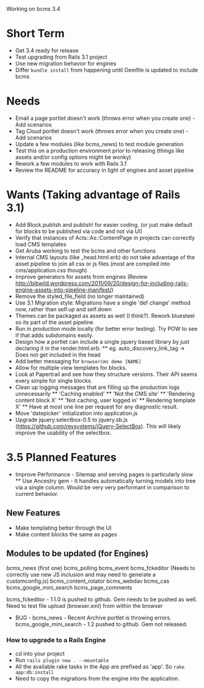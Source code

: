 Working on bcms 3.4

# Short Term

* Get 3.4 ready for release
* Test upgrading from Rails 3.1 project
* Use new migration behavior for engines
* Differ `bundle install` from happening until Gemfile is updated to include bcms

# Needs

* Email a page portlet doesn't work (throws error when you create one) - Add scenarios
* Tag Cloud portlet doesn't work (throws error when you create one) - Add scenarios
* Update a few modules (like bcms_news) to test module generation
* Test this on a production environment prior to releasing (things like assets and/or config options might be wonky)
* Rework a few modules to work with Rails 3.1
* Review the README for accuracy in light of engines and asset pipeline

# Wants (Taking advantage of Rails 3.1)

* Add Block.publish and publish! for easier coding. (or just make default for blocks to be published via code and not via UI)
* Verify that instances of Acts::As::ContentPage in projects can correctly load CMS templates
* Get Aruba working to test the bcms and other functions
* Internal CMS layouts (like _head.html.erb) do not take advantage of the asset pipeline to join all css or js files (most are compiled into cms/application.css though)
* Improve generators for assets from engines (Review http://bibwild.wordpress.com/2011/09/20/design-for-including-rails-engine-assets-into-pipeline-manifest/)
* Remove the styled_file_field (no longer maintained)
* Use 3.1 Migration style: Migrations have a single 'def change' method now, rather than self.up and self.down
* Themes can be packaged as assets as well (I think?). Rework bluesteel so its part of the asset pipeline.
* Run in production mode locally (for better error testing). Try POW to see if that adds subdomains easily.
* Design how a portlet can include a single jquery based library by just declaring it in the render.html.erb.
** eg. auto_discovery_link_tag -> Does not get included in the head
* Add better messaging for `browsercms demo [NAME]`
* Allow for multiple view templates for blocks.
* Look at Papertrail and see how they structure versions. Their API seems every simple for single blocks.
* Clean up logging messages that are filling up the production logs unnecessarily
** 'Caching enabled'
** 'Not the CMS site'
** 'Rendering content block X'
** 'Not caching, user logged in'
** Rendering template X'
** Have at most one line per request for any diagnostic result.
* Move 'datepicker' initialization into application.js
* Upgrade jquery.selectbox-0.5 to jquery.sb.js (https://github.com/revsystems/jQuery-SelectBox). This will likely improve the usability of the selectbox.

# 3.5 Planned Features

* Improve Performance - Sitemap and serving pages is particularly slow
** Use Ancestry gem - It handles automatically turning models into tree via a single column. Would be very very performant in comparison to current behavior.

## New Features

* Make templating better through the UI
* Make content blocks the same as pages

## Modules to be updated (for Engines)

bcms_news (first one)
bcms_polling
bcms_event
bcms_fckeditor (Needs to correctly use new JS inclusion and may need to generate a customconfig.js)
bcms_content_rotator
bcms_webdav
bcms_cas
bcms_google_mini_search
bcms_page_comments

bcms_fckeditor  - 1.1.0 is pushed to github. Gem needs to be pushed as well. Need to test file upload (browser.xml) from within the browser
* BUG - bcms_news - Recent Archive portlet is throwing errors.
bcms_google_mini_search - 1.2 pushed to github. Gem not released.


### How to upgrade to a Rails Engine

* cd into your project
* Run `rails plugin new . --mountable`
* All the available rake tasks in the App are prefixed as 'app'. So `rake app:db:install`
* Need to copy the migrations from the engine into the application.

